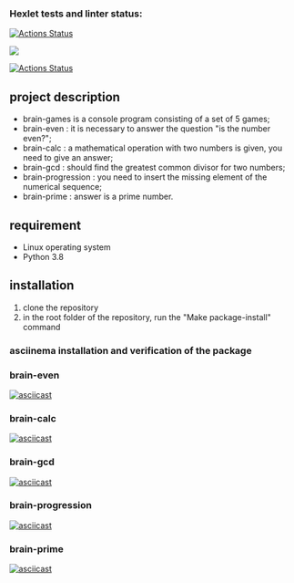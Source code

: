 ### Hexlet tests and linter status:
[![Actions Status](https://github.com/SouthUral/python-project-lvl1/workflows/hexlet-check/badge.svg)](https://github.com/SouthUral/python-project-lvl1/actions)

<a href="https://codeclimate.com/github/SouthUral/python-project-lvl1/maintainability"><img src="https://api.codeclimate.com/v1/badges/ac0617bf4f23e0fe6689/maintainability" /></a>

[![Actions Status](https://github.com/SouthUral/python-project-lvl1/workflows/lint_test/badge.svg)](https://github.com/SouthUral/python-project-lvl1/actions)


## project description
- brain-games is a console program consisting of a set of 5 games;
- brain-even : it is necessary to answer the question "is the number even?";
- brain-calc : a mathematical operation with two numbers is given, you need to give an answer;
- brain-gcd : should find the greatest common divisor for two numbers;
- brain-progression : you need to insert the missing element of the numerical sequence;
- brain-prime : answer is a prime number.


## requirement
- Linux operating system
- Python 3.8


## installation
1. clone the repository
2. in the root folder of the repository, run the "Make package-install" command


### asciinema installation and verification of the package
<!-- [![asciicast](https://asciinema.org/a/498445.svg)](https://asciinema.org/a/498445) -->
<script id="asciicast-498445" src="https://asciinema.org/a/498445.js" async></script>

### brain-even
[![asciicast](https://asciinema.org/a/498447.svg)](https://asciinema.org/a/498447)

### brain-calc
[![asciicast](https://asciinema.org/a/498449.svg)](https://asciinema.org/a/498449)

### brain-gcd
[![asciicast](https://asciinema.org/a/498450.svg)](https://asciinema.org/a/498450)

### brain-progression
[![asciicast](https://asciinema.org/a/498451.svg)](https://asciinema.org/a/498451)

### brain-prime
[![asciicast](https://asciinema.org/a/498452.svg)](https://asciinema.org/a/498452)
